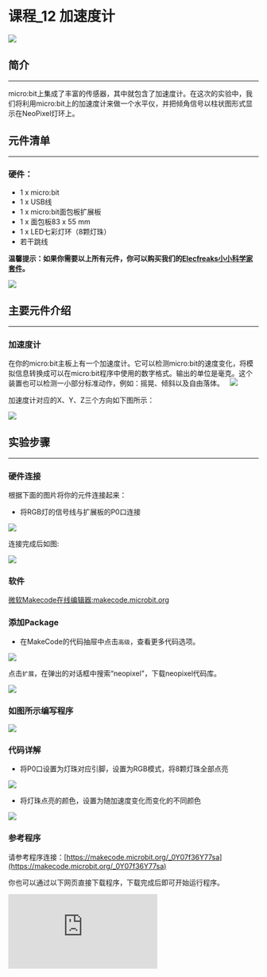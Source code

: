 ﻿# 课程_12 加速度计

![](https://wiki-media-ef.oss-cn-hongkong.aliyuncs.com//images/5RJ1KJn.jpg)

## 简介
---
micro:bit上集成了丰富的传感器，其中就包含了加速度计。在这次的实验中，我们将利用micro:bit上的加速度计来做一个水平仪，并把倾角信号以柱状图形式显示在NeoPixel灯环上。

## 元件清单
---
### 硬件：
- 1 x micro:bit
- 1 x USB线
- 1 x micro:bit面包板扩展板
- 1 x 面包板83 x 55 mm
- 1 x LED七彩灯环（8颗灯珠）
- 若干跳线

**温馨提示：如果你需要以上所有元件，你可以购买我们的[Elecfreaks小小科学家套件](https://item.taobao.com/item.htm?ft=t&id=597096675822)。**

![](https://wiki-media-ef.oss-cn-hongkong.aliyuncs.com//images/W4tseua.jpg)

## 主要元件介绍
---
### 加速度计

在你的micro:bit主板上有一个加速度计。它可以检测micro:bit的速度变化，将模拟信息转换成可以在micro:bit程序中使用的数字格式。输出的单位是毫克。这个装置也可以检测一小部分标准动作，例如：摇晃、倾斜以及自由落体。
 
![](https://wiki-media-ef.oss-cn-hongkong.aliyuncs.com//images/kzqAOK4.jpg)

加速度计对应的X、Y、Z三个方向如下图所示：

![](https://wiki-media-ef.oss-cn-hongkong.aliyuncs.com//images/FQ6zBkH.jpg)

## 实验步骤
---
### 硬件连接
根据下面的图片将你的元件连接起来：

- 将RGB灯的信号线与扩展板的P0口连接

![](https://wiki-media-ef.oss-cn-hongkong.aliyuncs.com//images/NPvcrUo.jpg)

连接完成后如图:

![](https://wiki-media-ef.oss-cn-hongkong.aliyuncs.com//images/SOD2TLb.jpg)

### 软件

[微软Makecode在线编辑器:makecode.microbit.org](https://makecode.microbit.org/)



### 添加Package
- 在MakeCode的代码抽屉中点击`高级`，查看更多代码选项。

![](https://wiki-media-ef.oss-cn-hongkong.aliyuncs.com//images/case_12_01.png)

点击`扩展`，在弹出的对话框中搜索“neopixel"，下载neopixel代码库。

![](https://wiki-media-ef.oss-cn-hongkong.aliyuncs.com//images/case_12_02.png)

### 如图所示编写程序

![](https://wiki-media-ef.oss-cn-hongkong.aliyuncs.com//images/case_12_03.png)

### 代码详解
- 将P0口设置为灯珠对应引脚，设置为RGB模式，将8颗灯珠全部点亮

![](https://wiki-media-ef.oss-cn-hongkong.aliyuncs.com//images/case_12_04.png)

- 将灯珠点亮的颜色，设置为随加速度变化而变化的不同颜色

![](https://wiki-media-ef.oss-cn-hongkong.aliyuncs.com//images/case_12_05.png)

### 参考程序
请参考程序连接：[https://makecode.microbit.org/_0Y07f36Y77sa](https://makecode.microbit.org/_0Y07f36Y77sa)

你也可以通过以下网页直接下载程序，下载完成后即可开始运行程序。


<div
    style={{
        position: 'relative',
        paddingBottom: '60%',
        overflow: 'hidden',
    }}
>
    <iframe
        src="https://makecode.microbit.org/_0Y07f36Y77sa"
        frameborder="0"
        sandbox="allow-popups allow-forms allow-scripts allow-same-origin"
        style={{
            position: 'absolute',
            width: '100%',
            height: '100%',
        }}
    />
</div>

## 实验结果
---
随着micro:bit被移动，8颗RGB灯显示出不一样的颜色。

![](https://wiki-media-ef.oss-cn-hongkong.aliyuncs.com//images/iq9Hxs0.gif)


## 思考
---
如果我们想控制4颗LED灯，让它们依次被点亮，那么我们该如何设计电路和编程呢？

## 常见问题
---

## 更多信息，欢迎访问：
---
[micro:bit知识库地址](https://www.elecfreaks.com/learn-cn/)
micro:bit官方推荐供应商：[恩孚科技淘宝店](https://shop69086944.taobao.com/?spm=a230r.7195193.1997079397.2.RSthR0)
QQ技术交流群：570756726
